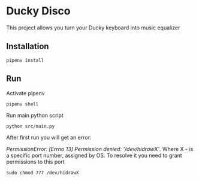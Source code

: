 # Ducky Disco

This project allows you turn your Ducky keyboard into music equalizer

## Installation
`pipenv install`

## Run
Activate pipenv

`pipenv shell`

Run main python script

`python src/main.py`

After first run you will get an error:

*PermissionError: [Errno 13] Permission denied: '/dev/hidrawX'*. Where X - is a specific port number, assigned by OS.
To resolve it you need to grant permissions to this port

`sudo chmod 777 /dev/hidrawX`


